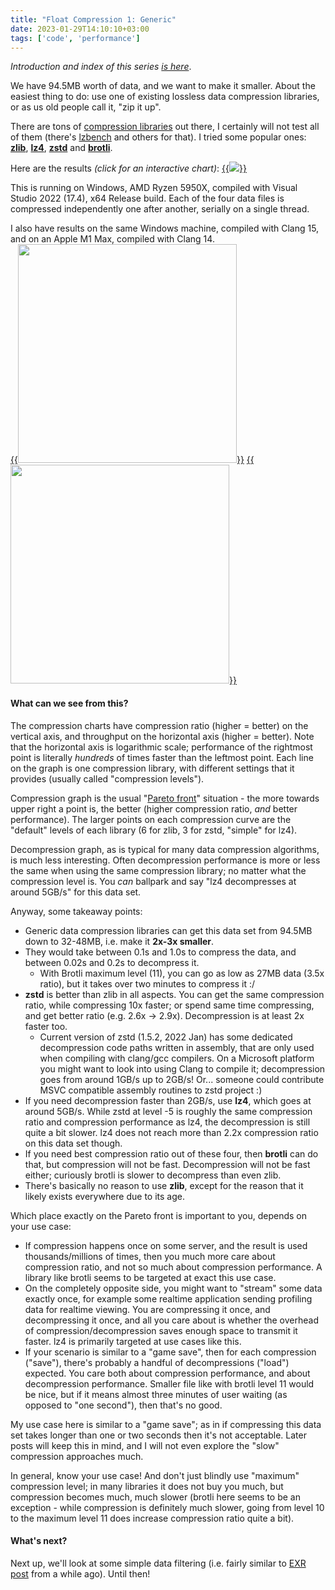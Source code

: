 ```yaml
---
title: "Float Compression 1: Generic"
date: 2023-01-29T14:10:10+03:00
tags: ['code', 'performance']
---
```


*Introduction and index of this series [is here](/blog/2023/01/29/Float-Compression-0-Intro/)*.

We have 94.5MB worth of data, and we want to make it smaller. About the easiest thing to do: use one of existing
lossless data compression libraries, or as us old people call it, "zip it up".

There are tons of [compression libraries](https://github.com/inikep/lzbench#supported-compressors) out there,
I certainly will not test all of them (there's [lzbench](https://github.com/inikep/lzbench) and others for that).
I tried some popular ones: [**zlib**](https://en.wikipedia.org/wiki/Zlib),
[**lz4**](https://en.wikipedia.org/wiki/LZ4_(compression_algorithm)), [**zstd**](https://en.wikipedia.org/wiki/Zstd)
and [**brotli**](https://en.wikipedia.org/wiki/Brotli).

Here are the results *(click for an interactive chart)*:
[{{<img src="/img/blog/2023/float-compr/float-compr-generic-amd-msvc.png">}}](/img/blog/2023/float-compr/01-float-comp-generic-amd-msvc.html)

This is running on Windows, AMD Ryzen 5950X, compiled with Visual Studio 2022 (17.4), x64 Release build. Each of the four data files is compressed
independently one after another, serially on a single thread.

I also have results on the same Windows machine, compiled with Clang 15, and on an Apple M1 Max, compiled with Clang 14. \
[{{<img src="/img/blog/2023/float-compr/float-compr-generic-amd-clang.png" width="350px">}}](/img/blog/2023/float-compr/01-float-comp-generic-amd-clang.html)
[{{<img src="/img/blog/2023/float-compr/float-compr-generic-m1-clang.png" width="350px">}}](/img/blog/2023/float-compr/01-float-comp-generic-m1-clang.html)


#### What can we see from this?

The compression charts have compression ratio (higher = better) on the vertical axis, and throughput on the horizontal axis (higher = better). Note that
the horizontal axis is logarithmic scale; performance of the rightmost point is literally *hundreds* of times faster than the leftmost point.
Each line on the graph is one compression library, with different settings that it provides (usually called "compression levels").

Compression graph is the usual "[Pareto front](https://en.wikipedia.org/wiki/Pareto_front)" situation - the more towards upper right a point is, the better
(higher compression ratio, *and* better performance). The larger points on each compression curve are the "default" levels of each library
(6 for zlib, 3 for zstd, "simple" for lz4).

Decompression graph, as is typical for many data compression algorithms, is much less interesting. Often decompression performance is more or less
the same when using the same compression library; no matter what the compression level is. You *can* ballpark and say "lz4
decompresses at around 5GB/s" for this data set.

Anyway, some takeaway points:

* Generic data compression libraries can get this data set from 94.5MB down to 32-48MB, i.e. make it **2x-3x smaller**.
* They would take between 0.1s and 1.0s to compress the data, and between 0.02s and 0.2s to decompress it.
  * With Brotli maximum level (11), you can go as low as 27MB data (3.5x ratio), but it takes over two minutes to compress it :/
* **zstd** is better than zlib in all aspects. You can get the same compression ratio, while compressing 10x faster; or spend same time compressing,
  and get better ratio (e.g. 2.6x -> 2.9x). Decompression is at least 2x faster too.
    * Current version of zstd (1.5.2, 2022 Jan) has some dedicated decompression code paths written in assembly, that are only used
      when compiling with clang/gcc compilers.
      On a Microsoft platform you might want to look into using Clang to compile it; decompression goes from around 1GB/s up to 2GB/s! Or... someone
      could contribute MSVC compatible assembly routines to zstd project :)
* If you need decompression faster than 2GB/s, use **lz4**, which goes at around 5GB/s. While zstd at level -5 is roughly the same compression ratio
  and compression performance as lz4, the decompression is still quite a bit slower. lz4 does not reach more than 2.2x compression ratio on this data set
  though.
* If you need best compression ratio out of these four, then **brotli** can do that, but compression will not be fast. Decompression will not be
  fast either; curiously brotli is slower to decompress than even zlib.
* There's basically no reason to use **zlib**, except for the reason that it likely exists everywhere due to its age.

Which place exactly on the Pareto front is important to you, depends on your use case:
* If compression happens once on some server, and the result is used thousands/millions of times, then you much more care about compression ratio,
  and not so much about compression performance. A library like brotli seems to be targeted at exact this use case.
* On the completely opposite side, you might want to "stream" some data exactly once, for example some realtime application sending profiling data
  for realtime viewing. You are compressing it once, and decompressing it once, and all you care about is whether the overhead of
  compression/decompression saves enough space to transmit it faster. lz4 is primarily targeted at use cases like this.
* If your scenario is similar to a "game save", then for each compression ("save"), there's probably a handful of decompressions ("load") expected.
  You care both about compression performance, and about decompression performance. Smaller file like with brotli level 11 would be nice, but if it
  means almost three minutes of user waiting (as opposed to "one second"), then that's no good.

My use case here is similar to a "game save"; as in if compressing this data set takes longer than one or two seconds then it's not acceptable.
Later posts will keep this in mind, and I will not even explore the "slow" compression approaches much.

In general, know your use case! And don't just blindly use "maximum" compression level; in many libraries it does not buy you much, but compression
becomes much, much slower (brotli here seems to be an exception - while compression is definitely much slower, going from level 10 to the maximum
level 11 does increase compression ratio quite a bit).


#### What's next?

Next up, we'll look at some simple data filtering (i.e. fairly similar to [EXR post](/blog/2021/08/27/EXR-Filtering-and-ZFP/) from a while ago).
Until then!
